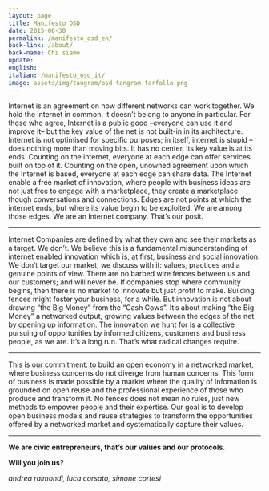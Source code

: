 ```yaml
---
layout: page
title: Manifesto OSD
date: 2015-06-30
permalink: /manifesto_osd_en/
back-link: /about/
back-name: Chi siamo
update:
english:
italian: /manifesto_osd_it/
image: assets/img/tangram/osd-tangram-farfalla.png
---
```


Internet is an agreement on how different networks can work together. We hold the internet in common, it doesn’t belong to anyone in particular. For those who agree, Internet is a public good –everyone can use it and improve it– but the key value of the net is not built-in in its architecture. Internet is not optimised for specific purposes; in itself, internet is stupid –does nothing more than moving bits. It has no center, its key value is at its ends. Counting on the internet, everyone at each edge can offer services built on top of it. Counting on the open, unowned agreement upon which the Internet is based, everyone at each edge can share data. The Internet enable a free market of innovation, where people with business ideas are not just free to engage with a marketplace, they create a marketplace though conversations and connections. Edges are not points at which the internet ends, but where its value begin to be exploited. We are among those edges. We are an Internet company. That’s our posit.

<hr>

Internet Companies are defined by what they own and see their markets as a target. We don’t. We believe this is a fundamental misunderstanding of internet enabled innovation which is, at first, business and social innovation. We don’t target our market, we discuss with it: values, practices and a genuine points of view. There are no barbed wire fences between us and our customers; and will never be. If companies stop where community begins, then there is no market to innovate but just profit to make. Building fences might foster your business, for a while. But innovation is not about drawing “the Big Money” from the “Cash Cows”. It’s about making “the Big Money” a networked output, growing values between the edges of the net by opening up information. The innovation we hunt for is a collective pursuing of opportunities by informed citizens, customers and business people, as we are. It’s a long run. That’s what radical changes require.

<hr>

This is our commitment: to build an open economy in a networked market, where business concerns do not diverge from human concerns. This form of business is made possible by a market where the quality of infomation is grounded on open reuse and the professional experience of those who produce and transform it. No fences does not mean no rules, just new methods to empower people and their expertise. Our goal is to develop open business models and reuse strategies to transform the opportunities offered by a networked market and systematically capture their values.

<hr>

**We are civic entrepreneurs, that’s our values and our protocols.**

**Will you join us?**

*andrea raimondi, luca corsato, simone cortesi*
